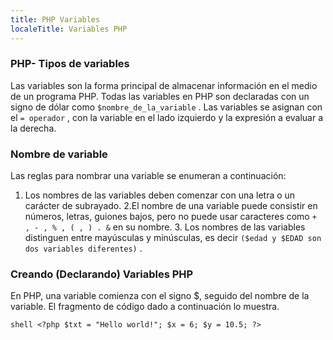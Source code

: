 ```yaml
---
title: PHP Variables
localeTitle: Variables PHP
---
```

### PHP- Tipos de variables

Las variables son la forma principal de almacenar información en el medio de un programa PHP. Todas las variables en PHP son declaradas con un signo de dólar como `$nombre_de_la_variable` . Las variables se asignan con el `= operador` , con la variable en el lado izquierdo y la expresión a evaluar a la derecha.

### Nombre de variable

Las reglas para nombrar una variable se enumeran a continuación:

1.  Los nombres de las variables deben comenzar con una letra o un carácter de subrayado. 2.El nombre de una variable puede consistir en números, letras, guiones bajos, pero no puede usar caracteres como `+ , - , % , ( , ) . &` en su nombre. 3. Los nombres de las variables distinguen entre mayúsculas y minúsculas, es decir `($edad y $EDAD son dos variables diferentes)` .

### Creando (Declarando) Variables PHP

En PHP, una variable comienza con el signo $, seguido del nombre de la variable. El fragmento de código dado a continuación lo muestra.

`shell <?php $txt = "Hello world!"; $x = 6; $y = 10.5; ?>`
